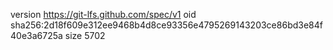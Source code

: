 version https://git-lfs.github.com/spec/v1
oid sha256:2d18f609e312ee9468b4d8ce93356e4795269143203ce86bd3e84f40e3a6725a
size 5702

